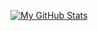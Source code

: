 [![My GitHub Stats](https://github-readme-stats.vercel.app/api/?username=Poshy163&count_private=true&theme=tokyonight&showicons=true)]()


